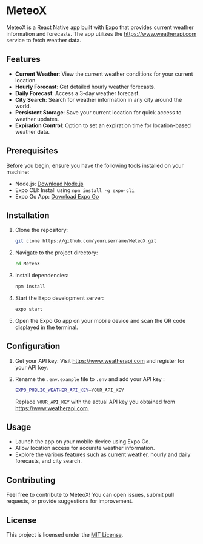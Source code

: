 # MeteoX

MeteoX is a React Native app built with Expo that provides current weather information and forecasts. The app utilizes the https://www.weatherapi.com service to fetch weather data.

## Features

- **Current Weather**: View the current weather conditions for your current location.
- **Hourly Forecast**: Get detailed hourly weather forecasts.
- **Daily Forecast**: Access a 3-day weather forecast.
- **City Search**: Search for weather information in any city around the world.
- **Persistent Storage**: Save your current location for quick access to weather updates.
- **Expiration Control**: Option to set an expiration time for location-based weather data.

## Prerequisites

Before you begin, ensure you have the following tools installed on your machine:

- Node.js: [Download Node.js](https://nodejs.org/)
- Expo CLI: Install using `npm install -g expo-cli`
- Expo Go App: [Download Expo Go](https://expo.dev/client)

## Installation

1. Clone the repository:

   ```bash
   git clone https://github.com/yourusername/MeteoX.git
   ```

2. Navigate to the project directory:

   ```bash
   cd MeteoX
   ```

3. Install dependencies:

   ```bash
   npm install
   ```

4. Start the Expo development server:

   ```bash
   expo start
   ```

5. Open the Expo Go app on your mobile device and scan the QR code displayed in the terminal.


## Configuration

1. Get your API key: Visit https://www.weatherapi.com and register for your API key.

2. Rename the `.env.example` file to `.env` and add your API key :

    ```bash
    EXPO_PUBLIC_WEATHER_API_KEY=YOUR_API_KEY
    ```

    Replace `YOUR_API_KEY` with the actual API key you obtained from https://www.weatherapi.com.


## Usage

- Launch the app on your mobile device using Expo Go.
- Allow location access for accurate weather information.
- Explore the various features such as current weather, hourly and daily forecasts, and city search.


## Contributing

Feel free to contribute to MeteoX! You can open issues, submit pull requests, or provide suggestions for improvement.


## License

This project is licensed under the [MIT License](LICENSE).
